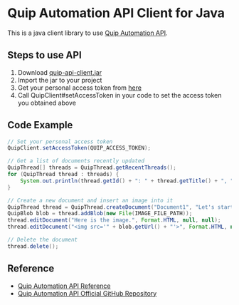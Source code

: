 Quip Automation API Client for Java
===================================

This is a java client library to use [Quip Automation API](https://salesforce.quip.com/dev/automation/documentation).

## Steps to use API

1. Download [quip-api-client.jar](https://github.com/kenichi-ando/quip-api-java/releases/download/v1.0/quip-api-client.jar)
2. Import the jar to your project
3. Get your personal access token from [here](https://quip.com/api/personal-token)
4. Call QuipClient#setAccessToken in your code to set the access token you obtained above

## Code Example

```java
// Set your personal access token
QuipClient.setAccessToken(QUIP_ACCESS_TOKEN);

// Get a list of documents recently updated
QuipThread[] threads = QuipThread.getRecentThreads();
for (QuipThread thread : threads) {
    System.out.println(thread.getId() + ": " + thread.getTitle() + ", " + thread.getLink());
}

// Create a new document and insert an image into it
QuipThread thread = QuipThread.createDocument("Document1", "Let's start!", null, Format.HTML, Type.DOCUMENT);
QuipBlob blob = thread.addBlob(new File(IMAGE_FILE_PATH));
thread.editDocument("Here is the image.", Format.HTML, null, null);
thread.editDocument("<img src='" + blob.getUrl() + "'>", Format.HTML, null, null);

// Delete the document
thread.delete();
```

## Reference

* [Quip Automation API Reference](https://quip.com/api/reference)
* [Quip Automation API Official GitHub Repository](https://github.com/quip/quip-api)